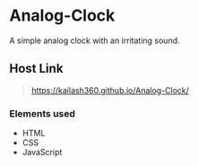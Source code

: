 # Analog-Clock
A simple analog clock with an irritating sound.

## Host Link
> https://kailash360.github.io/Analog-Clock/

### Elements used
- HTML
- CSS
- JavaScript
